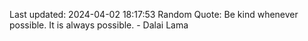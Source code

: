Last updated: 2024-04-02 18:17:53
Random Quote: Be kind whenever possible. It is always possible. - Dalai Lama